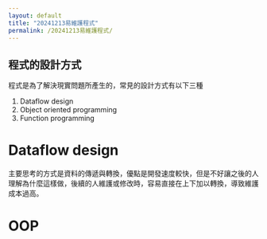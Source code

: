 ```yaml
---
layout: default
title: "20241213易維護程式"
permalink: /20241213易維護程式/
---
```


## 程式的設計方式
程式是為了解決現實問題所產生的，常見的設計方式有以下三種
1. Dataflow design
2. Object oriented programming
3. Function programming

# Dataflow design
主要思考的方式是資料的傳遞與轉換，優點是開發速度較快，但是不好讓之後的人理解為什麼這樣做，後續的人維護或修改時，容易直接在上下加以轉換，導致維護成本過高。

# OOP
